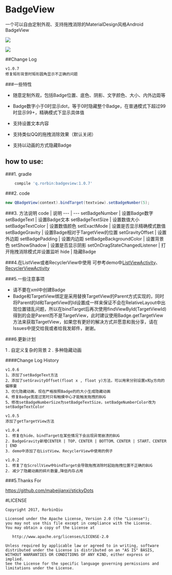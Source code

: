 # BadgeView
一个可以自由定制外观、支持拖拽消除的MaterialDesign风格Android BadgeView

![](https://github.com/qstumn/BadgeView/blob/master/demo.png?raw=true)

![](https://github.com/qstumn/BadgeView/blob/master/demo_gif.gif?raw=true)

##Change Log

```
v1.0.7
修复矩形背景时矩形圆角显示不正确的问题
``` 

###一些特性
* 随意定制外观，包括Badge位置、底色、阴影、文字颜色、大小、内外边距等

* Badge数字小于0时显示dot，等于0时隐藏整个Badge，在普通模式下超过99时显示99+，精确模式下显示具体值

* 支持设置文本内容

* 支持类似QQ的拖拽消除效果（默认关闭）

* 支持以动画的方式隐藏Badge

## how to use:
###1. gradle
```groovy
    compile 'q.rorbin:badgeview:1.0.7'
```

###2. code
```java
new QBadgeView(context).bindTarget(textview).setBadgeNumber(5);
```    

###3. 方法说明
  code | 说明
  --- | ---
setBadgeNumber | 设置Badge数字
setBadgeText | 设置Badge文本
setBadgeTextSize | 设置数值大小
setBadgeTextColor | 设置数值颜色
setExactMode | 设置是否显示精确模式数值
setBadgeGravity | 设置Badge相对于TargetView的位置
setGravityOffset | 设置外边距
setBadgePadding | 设置内边距
setBadgeBackgroundColor | 设置背景色
setShowShadow | 设置是否显示阴影
setOnDragStateChangedListener | 打开拖拽消除模式并设置监听
hide | 隐藏Badge

###4.在ListView或者RecyclerView中使用
可参考demo中[ListViewActivity](https://github.com/qstumn/BadgeView/blob/master/app/src/main/java/q/rorbin/badgeviewdemo/ListViewActivity.java)、[RecyclerViewActivity](https://github.com/qstumn/BadgeView/blob/master/app/src/main/java/q/rorbin/badgeviewdemo/RecyclerViewActivity.java)

###5.一些注意事项
* 请不要在xml中创建Badge
* Badge和TargetView绑定是采用替换TargetView的Parent方式实现的，同时将Parent的Id和TargetView的Id设置成一样来保证不会在RelativeLayout中出现位置错乱问题，所以在bindTarget后再次使用findViewById(TargetViewId)得到的会是Parent而不是TargetView，此时建议使用Badge.getTargetView方法来获取TargetView，如果您有更好的解决方式并愿意和我分享，请在Issues中提交给我或者给我发邮件，谢谢。

###6.更新计划

1 . 自定义复杂的背景
2 . 多种隐藏动画

####Change Log History
```
v1.0.6
1、添加了setBadgeText方法
2、添加了setGravityOffset(float x , float y)方法，可以用来分别设置x和y方向的偏移量
3、优化隐藏动画，现在严格按照Badge的的大小生成隐藏动画
4、修复Badge宽度过宽时只有触摸中心才能触发拖拽的BUG
5、修改setBadgeNumberSize为setBadgeTextSize，setBadgeNumberColor改为setBadgeTextColor

v1.0.5
添加了getTargetView方法

v1.0.4
1. 修复在hide、bindTarget在某些情况下会出现异常崩溃的BUG
2. BadgeGravity新增CENTER | TOP、CENTER | BOTTOM、CENTER | START、CENTER | END
3. demo中添加了在ListView、RecyclerView中使用的例子

v1.0.2
1. 修复了在ScrollView中bindTarget会导致拖拽消除时起始拖拽位置不正确的BUG
2. 减少了隐藏动画的碎片数量,降低内存占用
``` 

###5.Thanks For

https://github.com/mabeijianxi/stickyDots

#LICENSE
```
Copyright 2017, RorbinQiu

Licensed under the Apache License, Version 2.0 (the "License");
you may not use this file except in compliance with the License.
You may obtain a copy of the License at

   http://www.apache.org/licenses/LICENSE-2.0

Unless required by applicable law or agreed to in writing, software
distributed under the License is distributed on an "AS IS" BASIS,
WITHOUT WARRANTIES OR CONDITIONS OF ANY KIND, either express or implied.
See the License for the specific language governing permissions and
limitations under the License.
```
